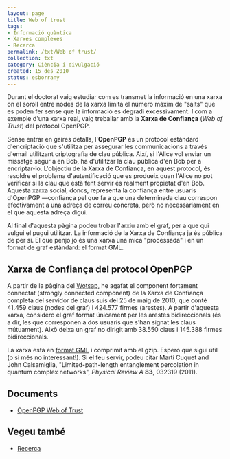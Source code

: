 ```yaml
---
layout: page
title: Web of trust
tags:
- Informació quàntica
- Xarxes complexes
- Recerca
permalink: /txt/Web of trust/
collection: txt
category: Ciència i divulgació
created: 15 des 2010
status: esborrany
---
```


Durant el doctorat vaig estudiar com es transmet la informació en
una xarxa on el soroll entre nodes de la xarxa limita el número màxim de
"salts" que es poden fer sense que la informació es degradi excessivament. I
com a exemple d'una xarxa real, vaig treballar amb la **Xarxa de Confiança** (_Web of
Trust_) del protocol OpenPGP.

Sense entrar en gaires detalls, l'**OpenPGP** és un protocol estàndard
d'encriptació que s'utilitza per assegurar les communicacions a través d'email
utilitzant criptografia de clau pública. Així, si l'Alice vol enviar un
missatge segur a en Bob, ha d'utilitzar la clau pública d'en Bob per a
encriptar-lo. L'objectiu de la Xarxa de Confiança, en aquest protocol, és
resoldre el problema d'autentificació que es produeix quan l'Alice no pot
verificar si la clau que està fent servir és realment propietat d'en Bob.
Aquesta xarxa social, doncs, representa la confiança entre usuaris d'OpenPGP
—confiança pel que fa a que una determinada clau correspon efectivament a una
adreça de correu concreta, però no necessàriament en el que aquesta adreça
digui.

Al final d'aquesta pàgina podeu trobar l'arxiu amb el graf, per
a que qui vulgui el pugui utilitzar. La informació de la Xarxa de Confiança ja
és pública de per si. El que penjo jo és una xarxa una mica "processada" i en
un format de graf estàndard: el format GML.

## Xarxa de Confiança del protocol OpenPGP

A partir de la pàgina del
[Wotsap](http://www.lysator.liu.se/~jc/wotsap/), he agafat el component
fortament connectat (strongly connected component) de la Xarxa de Confiança
completa del servidor de claus suís del 25 de maig de 2010, que conté 41.459
claus (nodes del graf) i 424.577 firmes (arestes). A partir d'aquesta xarxa,
considero el graf format únicament per les arestes bidireccionals (és a dir,
les que corresponen a dos usuaris que s'han signat les claus mútuament). Això
deixa un graf no dirigit amb 38.550 claus i 145.388 firmes bidireccionals.

La xarxa està en [format
GML](http://www.infosun.fim.uni-passau.de/Graphlet/GML/gml-tr.html) i comprimit
amb el gzip.  Espero que sigui útil (o si més no interessant!). Si el feu
servir, podeu citar Martí Cuquet and John Calsamiglia, "Limited-path-length
entanglement percolation in quantum complex networks", _Physical Review A_ **83**,
032319 (2011). 

## Documents

* [OpenPGP Web of Trust]({{site.assetsurl}}wot20100525.gml.gz)

## Vegeu també

* [Recerca]({{site.baseurl}}/Research)
